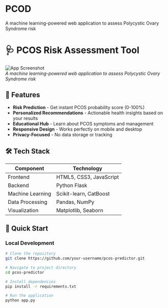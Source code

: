 # PCOD
A machine learning-powered web application to assess Polycystic Ovary Syndrome risk

# 🩺 PCOS Risk Assessment Tool

![App Screenshot](![SS-1](https://github.com/user-attachments/assets/32f6e9c9-ec3c-4120-aef5-082be6f214fd)
)  
*A machine learning-powered web application to assess Polycystic Ovary Syndrome risk*

## 🌟 Features

- **Risk Prediction** - Get instant PCOS probability score (0-100%)
- **Personalized Recommendations** - Actionable health insights based on your results
- **Educational Hub** - Learn about PCOS symptoms and management
- **Responsive Design** - Works perfectly on mobile and desktop
- **Privacy-Focused** - No data storage or tracking

## 🛠 Tech Stack

| Component       | Technology |
|-----------------|------------|
| Frontend        | HTML5, CSS3, JavaScript |
| Backend         | Python Flask |
| Machine Learning| Scikit-learn, CatBoost |
| Data Processing | Pandas, NumPy |
| Visualization   | Matplotlib, Seaborn |

## 🚀 Quick Start

### Local Development

```bash
# Clone the repository
git clone https://github.com/your-username/pcos-predictor.git

# Navigate to project directory
cd pcos-predictor

# Install dependencies
pip install -r requirements.txt

# Run the application
python app.py
